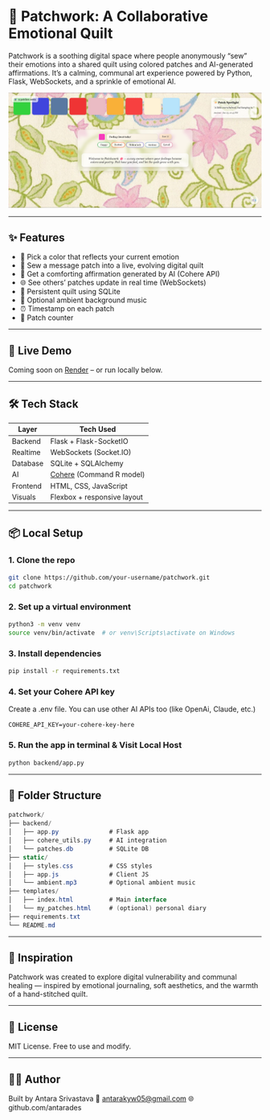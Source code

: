 # 🌸 Patchwork: A Collaborative Emotional Quilt

Patchwork is a soothing digital space where people anonymously “sew” their emotions into a shared quilt using colored patches and AI-generated affirmations. It’s a calming, communal art experience powered by Python, Flask, WebSockets, and a sprinkle of emotional AI.

![Patchwork Preview](patchwork-preview.png)

---

## ✨ Features

- 🎨 Pick a color that reflects your current emotion
- 🧵 Sew a message patch into a live, evolving digital quilt
- 🤖 Get a comforting affirmation generated by AI (Cohere API)
- 🌐 See others’ patches update in real time (WebSockets)
- 🔁 Persistent quilt using SQLite
- 🎵 Optional ambient background music
- ⏰ Timestamp on each patch
- 🔢 Patch counter

---

## 🚀 Live Demo
Coming soon on [Render](https://render.com/) – or run locally below.

---

## 🛠️ Tech Stack

| Layer      | Tech Used                     |
|------------|-------------------------------|
| Backend    | Flask + Flask-SocketIO        |
| Realtime   | WebSockets (Socket.IO)        |
| Database   | SQLite + SQLAlchemy           |
| AI         | [Cohere](https://cohere.com) (Command R model) |
| Frontend   | HTML, CSS, JavaScript         |
| Visuals    | Flexbox + responsive layout   |

---

## 📦 Local Setup

### 1. Clone the repo

```bash
git clone https://github.com/your-username/patchwork.git
cd patchwork
```

### 2. Set up a virtual environment

```bash
python3 -m venv venv
source venv/bin/activate  # or venv\Scripts\activate on Windows
```

### 3. Install dependencies

```bash
pip install -r requirements.txt
```

### 4. Set your Cohere API key

Create a .env file. You can use other AI APIs too (like OpenAi, Claude, etc.) 
```env
COHERE_API_KEY=your-cohere-key-here
```

### 5. Run the app in terminal & Visit Local Host

```bash
python backend/app.py
````

---

## 📂 Folder Structure

```csharp
patchwork/
├── backend/
│   ├── app.py              # Flask app
│   ├── cohere_utils.py     # AI integration
│   └── patches.db          # SQLite DB
├── static/
│   ├── styles.css          # CSS styles
│   ├── app.js              # Client JS
│   └── ambient.mp3         # Optional ambient music
├── templates/
│   ├── index.html          # Main interface
│   └── my_patches.html     # (optional) personal diary
├── requirements.txt
└── README.md
```

---

## 🎨 Inspiration

Patchwork was created to explore digital vulnerability and communal healing — inspired by emotional journaling, soft aesthetics, and the warmth of a hand-stitched quilt.

---

## 📃 License
MIT License. Free to use and modify.

---

## 🙋‍♀️ Author
Built by Antara Srivastava
📧 antarakyw05@gmail.com
🌐 github.com/antarades
